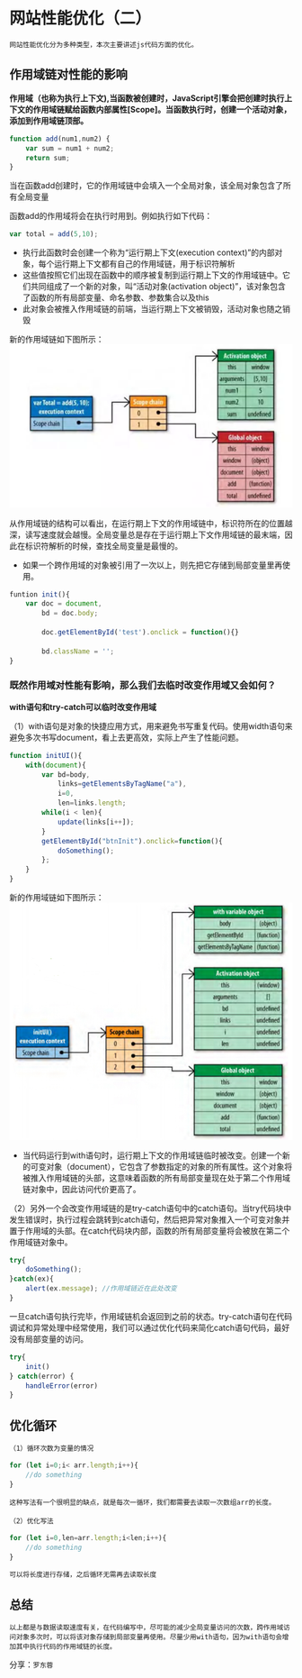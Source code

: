 # 网站性能优化（二）

    网站性能优化分为多种类型，本次主要讲述js代码方面的优化。

## 作用域链对性能的影响

**作用域（也称为执行上下文),当函数被创建时，JavaScript引擎会把创建时执行上下文的作用域链赋给函数内部属性[Scope]。当函数执行时，创建一个活动对象，添加到作用域链顶部。**

```javascript
function add(num1,num2) {
    var sum = num1 + num2;
    return sum;
}
```

当在函数add创建时，它的作用域链中会填入一个全局对象，该全局对象包含了所有全局变量

函数add的作用域将会在执行时用到。例如执行如下代码：

```javascript
var total = add(5,10);
```

- 执行此函数时会创建一个称为“运行期上下文(execution context)”的内部对象，每个运行期上下文都有自己的作用域链，用于标识符解析
- 这些值按照它们出现在函数中的顺序被复制到运行期上下文的作用域链中。它们共同组成了一个新的对象，叫“活动对象(activation object)”，该对象包含了函数的所有局部变量、命名参数、参数集合以及this
- 此对象会被推入作用域链的前端，当运行期上下文被销毁，活动对象也随之销毁

新的作用域链如下图所示：
![alt 图片](./作用域链.png)

从作用域链的结构可以看出，在运行期上下文的作用域链中，标识符所在的位置越深，读写速度就会越慢。全局变量总是存在于运行期上下文作用域链的最末端，因此在标识符解析的时候，查找全局变量是最慢的。

- 如果一个跨作用域的对象被引用了一次以上，则先把它存储到局部变量里再使用。

```javascript
funtion init(){
    var doc = document,
        bd = doc.body;
        
        doc.getElementById('test').onclick = function(){}
        
        bd.className = '';
}
```


### 既然作用域对性能有影响，那么我们去临时改变作用域又会如何？

**with语句和try-catch可以临时改变作用域**

（1）with语句是对象的快捷应用方式，用来避免书写重复代码。使用width语句来避免多次书写document，看上去更高效，实际上产生了性能问题。

```javascript
function initUI(){
    with(document){
        var bd=body,
            links=getElementsByTagName("a"),
            i=0,
            len=links.length;
        while(i < len){
            update(links[i++]);
        }
        getElementById("btnInit").onclick=function(){
            doSomething();
        };
    }
}
```

新的作用域链如下图所示：
![alt 图片](./with作用域链.png)

- 当代码运行到with语句时，运行期上下文的作用域链临时被改变。创建一个新的可变对象（document），它包含了参数指定的对象的所有属性。这个对象将被推入作用域链的头部，这意味着函数的所有局部变量现在处于第二个作用域链对象中，因此访问代价更高了。

（2）另外一个会改变作用域链的是try-catch语句中的catch语句。当try代码块中发生错误时，执行过程会跳转到catch语句，然后把异常对象推入一个可变对象并置于作用域的头部。在catch代码块内部，函数的所有局部变量将会被放在第二个作用域链对象中。

```javascript
try{
    doSomething();
}catch(ex){
    alert(ex.message); //作用域链近在此处改变
}
```

一旦catch语句执行完毕，作用域链机会返回到之前的状态。try-catch语句在代码调试和异常处理中经常使用，我们可以通过优化代码来简化catch语句代码，最好没有局部变量的访问。

```javascript
try{
    init()
} catch(error) {
    handleError(error)
}
```

## 优化循环

    （1）循环次数为变量的情况

```javascript
for (let i=0;i< arr.length;i++){
    //do something
}
```

    这种写法有一个很明显的缺点，就是每次一循环，我们都需要去读取一次数组arr的长度。

    （2）优化写法
```javascript
for (let i=0,len=arr.length;i<len;i++){
    //do something
}
```

    可以将长度进行存储，之后循环无需再去读取长度

## 总结

    以上都是与数据读取速度有关，在代码编写中，尽可能的减少全局变量访问的次数，跨作用域访问对象多次时，可以将该对象存储到局部变量再使用。尽量少用with语句，因为with语句会增加其中执行代码的作用域链的长度。



分享：`罗东蓉`